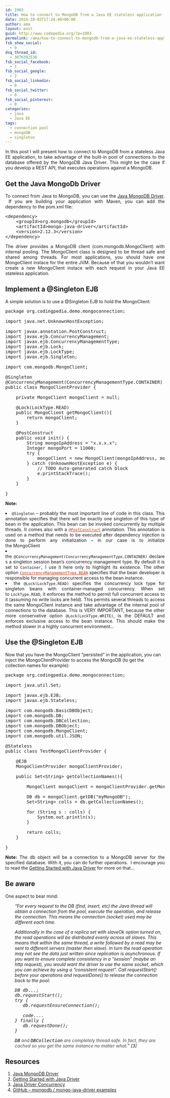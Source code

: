 ```yaml
---
id: 1903
title: How to connect to MongoDB from a Java EE stateless application
date: 2014-10-02T17:24:40+00:00
author: ama
layout: post
guid: http://www.codepedia.org/?p=1903
permalink: /ama/how-to-connect-to-mongodb-from-a-java-ee-stateless-application/
fsb_show_social:
  - 0
dsq_thread_id:
  - 3076392538
fsb_social_facebook:
  - 1
fsb_social_google:
  - 2
fsb_social_linkedin:
  - 0
fsb_social_twitter:
  - 0
fsb_social_pinterest:
  - 0
categories:
  - java
  - Java EE
tags:
  - connection pool
  - mongoDB
  - singleton
---
```

<p style="text-align: justify;">
  In this post I will present how to connect to MongoDB from a stateless Java EE application, to take advantage of the built-in pool of connections to the database offered by the MongoDB Java Driver. This might be the case if you develop a REST API, that executes operations against a MongoDB.<!--more-->
</p>

<h2 style="text-align: justify;">
  Get the Java MongoDb Driver
</h2>

<p style="text-align: justify;">
  To connect from Java to MongoDB, you can use the <a title="http://docs.mongodb.org/ecosystem/drivers/java/" href="http://docs.mongodb.org/ecosystem/drivers/java/" target="_blank">Java MongoDB Driver</a>.  If you are building your application with Maven, you can add the dependency to the pom.xml file:
</p>

<pre class="lang:default decode:true" title="MongoDB java driver dependency">&lt;dependency&gt;
	&lt;groupId&gt;org.mongodb&lt;/groupId&gt;
	&lt;artifactId&gt;mongo-java-driver&lt;/artifactId&gt;
	&lt;version&gt;2.12.3&lt;/version&gt;
&lt;/dependency&gt;</pre>

<p style="text-align: justify;">
  The driver provides a MongoDB client (com.mongodb.MongoClient) with internal pooling. The MongoClient class is designed to be thread safe and shared among threads. For most applications, you should have one MongoClient instace for the entire JVM. Because of that you wouldn&#8217;t want create a new MongoClient instace with each request in your Java EE stateless application.
</p>

<h2 style="text-align: justify;">
  Implement a @Singleton EJB
</h2>

<p style="text-align: justify;">
  A simple solution is to use a @Singleton EJB to hold the MongoClient:
</p>

<pre class="lang:java decode:true" title="Singleton to hold the MongoClient">package org.codingpedia.demo.mongoconnection;

import java.net.UnknownHostException;

import javax.annotation.PostConstruct;
import javax.ejb.ConcurrencyManagement;
import javax.ejb.ConcurrencyManagementType;
import javax.ejb.Lock;
import javax.ejb.LockType;
import javax.ejb.Singleton;

import com.mongodb.MongoClient;

@Singleton
@ConcurrencyManagement(ConcurrencyManagementType.CONTAINER)
public class MongoClientProvider {

	private MongoClient mongoClient = null;

	@Lock(LockType.READ)
	public MongoClient getMongoClient(){
		return mongoClient;
	}

	@PostConstruct
	public void init() {
		String mongoIpAddress = "x.x.x.x";
		Integer mongoPort = 11000;
		try {
			mongoClient = new MongoClient(mongoIpAddress, mongoPort);
		} catch (UnknownHostException e) {
			// TODO Auto-generated catch block
			e.printStackTrace();
		}
	}

}
</pre>

<strong style="font-weight: bold;">Note:</strong>

<li style="text-align: justify;">
  <code>@Singleton</code> – probably the most important line of code in this class. This annotation specifies that there will be exactly one singleton of this type of bean in the application. This bean can be invoked concurrently by multiple threads. It comes also with a <a style="color: #bc360a;" title="http://docs.oracle.com/javaee/5/api/javax/annotation/PostConstruct.html" href="http://docs.oracle.com/javaee/5/api/javax/annotation/PostConstruct.html" target="_blank"><code>@PostConstruct</code></a> annotation. This annotation is used on a method that needs to be executed after dependency injection is done to perform any initialization – in our case is to initialize the MongoClient
</li>
<li style="text-align: justify;">
  the <code>@ConcurrencyManagement(ConcurrencyManagementType.CONTAINER)</code> declares a singleton session bean’s concurrency management type. By default it is set to <code>Container,</code> I use it here only to highlight its existence. The other option <a style="color: #bc360a;" title="http://docs.oracle.com/javaee/6/api/javax/ejb/ConcurrencyManagementType.html#BEAN" href="http://docs.oracle.com/javaee/6/api/javax/ejb/ConcurrencyManagementType.html#BEAN" target="_blank"><code>ConcurrencyManagementType.BEAN</code></a> specifies that the bean developer is responsible for managing concurrent access to the bean instance.
</li>
<li style="text-align: justify;">
  the <code>@Lock(LockType.READ)</code> specifies the concurrency lock type for singleton beans with container-managed concurrency. When set to <code>LockType.READ</code>, it enforces the method to permit full concurrent access to it (assuming no write locks are held). This permits several threads to access the same MongoClient instance and take advantage of the internal pool of connections to the database. This is VERY IMPORTANT, because the other more conservative option <code>@Lock(LockType.WRITE)</code>, is the DEFAULT and enforces exclusive access to the bean instance. This should make the method slower in a highly concurrent environment…
</li>

## Use the @Singleton EJB

Now that you have the MongoClient &#8220;persisted&#8221; in the application, you can inject the MongoClientProvider to access the MongoDB (to get the collection names for example):

<pre class="lang:java decode:true" title="Access MongoClient from other beans example">package org.codingpedia.demo.mongoconnection;

import java.util.Set;

import javax.ejb.EJB;
import javax.ejb.Stateless;

import com.mongodb.BasicDBObject;
import com.mongodb.DB;
import com.mongodb.DBCollection;
import com.mongodb.DBObject;
import com.mongodb.MongoClient;
import com.mongodb.util.JSON;

@Stateless
public class TestMongoClientProvider {

	@EJB
	MongoClientProvider mongoClientProvider;

	public Set&lt;String&gt; getCollectionNames(){

		MongoClient mongoClient = mongoClientProvider.getMongoClient();

		DB db = mongoClient.getDB("myMongoDB");
		Set&lt;String&gt; colls = db.getCollectionNames();

		for (String s : colls) {
		    System.out.println(s);
		}

		return colls;
	}

}
</pre>

<p style="text-align: justify;">
  <strong>Note:</strong> The db object will be a connection to a MongoDB server for the specified database. With it, you can do further operations.  I encourage you to read the <a title="http://docs.mongodb.org/ecosystem/tutorial/getting-started-with-java-driver/" href="http://docs.mongodb.org/ecosystem/tutorial/getting-started-with-java-driver/" target="_blank">Getting Started with Java Driver</a> for more on that&#8230;
</p>

## Be aware

One aspect to bear mind:

<p style="padding-left: 30px;">
  <em>&#8220;For every request to the DB (find, insert, etc) the Java thread will obtain a connection from the pool, execute the operation, and release the connection. This means the connection (socket) used may be different each time.</em>
</p>

<p style="padding-left: 30px;">
  <em>Additionally in the case of a replica set with slaveOk option turned on, the read operations will be distributed evenly across all slaves. This means that within the same thread, a write followed by a read may be sent to different servers (master then slave). In turn the read operation may not see the data just written since replication is asynchronous. If you want to ensure complete consistency in a “session” (maybe an http request), you would want the driver to use the same socket, which you can achieve by using a “consistent request”. Call requestStart() before your operations and requestDone() to release the connection back to the pool:</em>
</p>

<pre class="lang:java decode:true " title="Ensuring complete consistency in a " session="" maybe="" an="" http="" request="" style="padding-left: 30px;"><em>DB db...;
db.requestStart();
try {
   db.requestEnsureConnection();

   code....
} finally {
   db.requestDone();
}</em></pre>

<p style="padding-left: 30px;">
  <em><tt class="docutils literal" style="color: #000000;"><span class="pre">DB</span></tt><span style="color: #494747;"> and </span><tt class="docutils literal" style="color: #000000;"><span class="pre">DBCollection</span></tt><span style="color: #494747;"> are completely thread safe. In fact, they are cached so you get the same instance no matter what.</span>&#8221; [3]</em>
</p>

## Resources

  1. <a title="http://docs.mongodb.org/ecosystem/drivers/java/" href="http://docs.mongodb.org/ecosystem/drivers/java/" target="_blank">Java MongoDB Driver</a>
  2. <a title="http://docs.mongodb.org/ecosystem/tutorial/getting-started-with-java-driver/" href="http://docs.mongodb.org/ecosystem/tutorial/getting-started-with-java-driver/" target="_blank">Getting Started with Java Driver</a>
  3. <a title="http://docs.mongodb.org/ecosystem/drivers/java-concurrency/" href="http://docs.mongodb.org/ecosystem/drivers/java-concurrency/" target="_blank">Java Driver Concurrency</a>
  4. <a title="https://github.com/mongodb/mongo-java-driver/tree/master/src/examples/example" href="https://github.com/mongodb/mongo-java-driver/tree/master/src/examples/example" target="_blank">GitHub &#8211; mongodb / mongo-java-driver examples</a>
